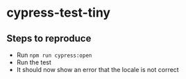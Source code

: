 # cypress-test-tiny

## Steps to reproduce

- Run `npm run cypress:open`
- Run the test
- It should now show an error that the locale is not correct